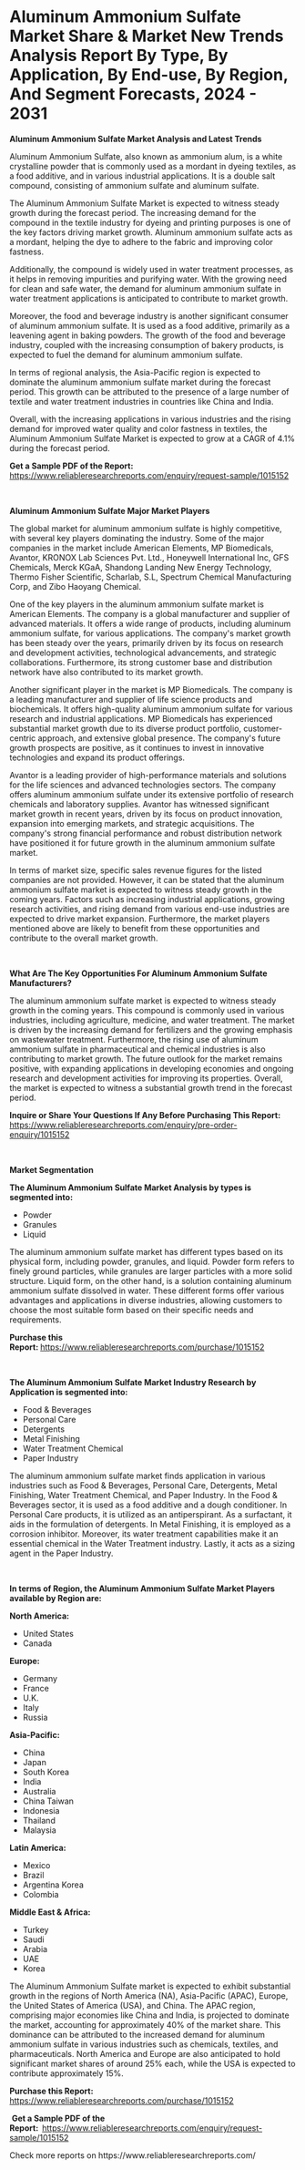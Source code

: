 <p><h1>Aluminum Ammonium Sulfate Market Share & Market New Trends Analysis Report By Type, By Application, By End-use, By Region, And Segment Forecasts, 2024 - 2031</h1></p><p><strong>Aluminum Ammonium Sulfate Market Analysis and Latest Trends</strong></p>
<p><p>Aluminum Ammonium Sulfate, also known as ammonium alum, is a white crystalline powder that is commonly used as a mordant in dyeing textiles, as a food additive, and in various industrial applications. It is a double salt compound, consisting of ammonium sulfate and aluminum sulfate.</p><p>The Aluminum Ammonium Sulfate Market is expected to witness steady growth during the forecast period. The increasing demand for the compound in the textile industry for dyeing and printing purposes is one of the key factors driving market growth. Aluminum ammonium sulfate acts as a mordant, helping the dye to adhere to the fabric and improving color fastness.</p><p>Additionally, the compound is widely used in water treatment processes, as it helps in removing impurities and purifying water. With the growing need for clean and safe water, the demand for aluminum ammonium sulfate in water treatment applications is anticipated to contribute to market growth.</p><p>Moreover, the food and beverage industry is another significant consumer of aluminum ammonium sulfate. It is used as a food additive, primarily as a leavening agent in baking powders. The growth of the food and beverage industry, coupled with the increasing consumption of bakery products, is expected to fuel the demand for aluminum ammonium sulfate.</p><p>In terms of regional analysis, the Asia-Pacific region is expected to dominate the aluminum ammonium sulfate market during the forecast period. This growth can be attributed to the presence of a large number of textile and water treatment industries in countries like China and India.</p><p>Overall, with the increasing applications in various industries and the rising demand for improved water quality and color fastness in textiles, the Aluminum Ammonium Sulfate Market is expected to grow at a CAGR of 4.1% during the forecast period.</p></p>
<p><strong>Get a Sample PDF of the Report:&nbsp;</strong> <a href="https://www.reliableresearchreports.com/enquiry/request-sample/1015152">https://www.reliableresearchreports.com/enquiry/request-sample/1015152</a></p>
<p>&nbsp;</p>
<p><strong>Aluminum Ammonium Sulfate Major Market Players</strong></p>
<p><p>The global market for aluminum ammonium sulfate is highly competitive, with several key players dominating the industry. Some of the major companies in the market include American Elements, MP Biomedicals, Avantor, KRONOX Lab Sciences Pvt. Ltd., Honeywell International Inc, GFS Chemicals, Merck KGaA, Shandong Landing New Energy Technology, Thermo Fisher Scientific, Scharlab, S.L, Spectrum Chemical Manufacturing Corp, and Zibo Haoyang Chemical.</p><p>One of the key players in the aluminum ammonium sulfate market is American Elements. The company is a global manufacturer and supplier of advanced materials. It offers a wide range of products, including aluminum ammonium sulfate, for various applications. The company's market growth has been steady over the years, primarily driven by its focus on research and development activities, technological advancements, and strategic collaborations. Furthermore, its strong customer base and distribution network have also contributed to its market growth.</p><p>Another significant player in the market is MP Biomedicals. The company is a leading manufacturer and supplier of life science products and biochemicals. It offers high-quality aluminum ammonium sulfate for various research and industrial applications. MP Biomedicals has experienced substantial market growth due to its diverse product portfolio, customer-centric approach, and extensive global presence. The company's future growth prospects are positive, as it continues to invest in innovative technologies and expand its product offerings.</p><p>Avantor is a leading provider of high-performance materials and solutions for the life sciences and advanced technologies sectors. The company offers aluminum ammonium sulfate under its extensive portfolio of research chemicals and laboratory supplies. Avantor has witnessed significant market growth in recent years, driven by its focus on product innovation, expansion into emerging markets, and strategic acquisitions. The company's strong financial performance and robust distribution network have positioned it for future growth in the aluminum ammonium sulfate market.</p><p>In terms of market size, specific sales revenue figures for the listed companies are not provided. However, it can be stated that the aluminum ammonium sulfate market is expected to witness steady growth in the coming years. Factors such as increasing industrial applications, growing research activities, and rising demand from various end-use industries are expected to drive market expansion. Furthermore, the market players mentioned above are likely to benefit from these opportunities and contribute to the overall market growth.</p></p>
<p>&nbsp;</p>
<p><strong>What Are The Key Opportunities For Aluminum Ammonium Sulfate Manufacturers?</strong></p>
<p><p>The aluminum ammonium sulfate market is expected to witness steady growth in the coming years. This compound is commonly used in various industries, including agriculture, medicine, and water treatment. The market is driven by the increasing demand for fertilizers and the growing emphasis on wastewater treatment. Furthermore, the rising use of aluminum ammonium sulfate in pharmaceutical and chemical industries is also contributing to market growth. The future outlook for the market remains positive, with expanding applications in developing economies and ongoing research and development activities for improving its properties. Overall, the market is expected to witness a substantial growth trend in the forecast period.</p></p>
<p><strong>Inquire or Share Your Questions If Any Before Purchasing This Report:</strong> <a href="https://www.reliableresearchreports.com/enquiry/pre-order-enquiry/1015152">https://www.reliableresearchreports.com/enquiry/pre-order-enquiry/1015152</a></p>
<p>&nbsp;</p>
<p><strong>Market Segmentation</strong></p>
<p><strong>The Aluminum Ammonium Sulfate Market Analysis by types is segmented into:</strong></p>
<p><ul><li>Powder</li><li>Granules</li><li>Liquid</li></ul></p>
<p><p>The aluminum ammonium sulfate market has different types based on its physical form, including powder, granules, and liquid. Powder form refers to finely ground particles, while granules are larger particles with a more solid structure. Liquid form, on the other hand, is a solution containing aluminum ammonium sulfate dissolved in water. These different forms offer various advantages and applications in diverse industries, allowing customers to choose the most suitable form based on their specific needs and requirements.</p></p>
<p><strong>Purchase this Report:&nbsp;</strong><a href="https://www.reliableresearchreports.com/purchase/1015152">https://www.reliableresearchreports.com/purchase/1015152</a></p>
<p>&nbsp;</p>
<p><strong>The Aluminum Ammonium Sulfate Market Industry Research by Application is segmented into:</strong></p>
<p><ul><li>Food & Beverages</li><li>Personal Care</li><li>Detergents</li><li>Metal Finishing</li><li>Water Treatment Chemical</li><li>Paper Industry</li></ul></p>
<p><p>The aluminum ammonium sulfate market finds application in various industries such as Food & Beverages, Personal Care, Detergents, Metal Finishing, Water Treatment Chemical, and Paper Industry. In the Food & Beverages sector, it is used as a food additive and a dough conditioner. In Personal Care products, it is utilized as an antiperspirant. As a surfactant, it aids in the formulation of detergents. In Metal Finishing, it is employed as a corrosion inhibitor. Moreover, its water treatment capabilities make it an essential chemical in the Water Treatment industry. Lastly, it acts as a sizing agent in the Paper Industry.</p></p>
<p>&nbsp;</p>
<p><strong>In terms of Region, the Aluminum Ammonium Sulfate Market Players available by Region are:</strong></p>
<p>
    <p> <strong> North America: </strong>
        <ul>
            <li>United States</li>
            <li>Canada</li>
        </ul>
        </p> 
    <p> <strong> Europe: </strong>
        <ul>
            <li>Germany</li>
            <li>France</li>
            <li>U.K.</li>
            <li>Italy</li>
            <li>Russia</li>
        </ul>
        </p> 
    <p> <strong> Asia-Pacific: </strong>
        <ul>
            <li>China</li>
            <li>Japan</li>
            <li>South Korea</li>
            <li>India</li>
            <li>Australia</li>
            <li>China Taiwan</li>
            <li>Indonesia</li>
            <li>Thailand</li>
            <li>Malaysia</li>
        </ul>
        </p> 
    <p> <strong> Latin America: </strong>
        <ul>
            <li>Mexico</li>
            <li>Brazil</li>
            <li>Argentina Korea</li>
            <li>Colombia</li>
        </ul>
        </p> 
    <p> <strong> Middle East & Africa: </strong>
        <ul>
            <li>Turkey</li>
            <li>Saudi</li>
            <li>Arabia</li>
            <li>UAE</li>
            <li>Korea</li>
        </ul>
    </p>
    </p>
<p><p>The Aluminum Ammonium Sulfate market is expected to exhibit substantial growth in the regions of North America (NA), Asia-Pacific (APAC), Europe, the United States of America (USA), and China. The APAC region, comprising major economies like China and India, is projected to dominate the market, accounting for approximately 40% of the market share. This dominance can be attributed to the increased demand for aluminum ammonium sulfate in various industries such as chemicals, textiles, and pharmaceuticals. North America and Europe are also anticipated to hold significant market shares of around 25% each, while the USA is expected to contribute approximately 15%.</p></p>
<p><strong>Purchase this Report: </strong><a href="https://www.reliableresearchreports.com/purchase/1015152">https://www.reliableresearchreports.com/purchase/1015152</a></p>
<p>&nbsp;<strong>Get a Sample PDF of the Report:&nbsp;&nbsp;</strong><a href="https://www.reliableresearchreports.com/enquiry/request-sample/1015152">https://www.reliableresearchreports.com/enquiry/request-sample/1015152</a></p>
<p><strong></strong></p>
<p>Check more reports on https://www.reliableresearchreports.com/</p>